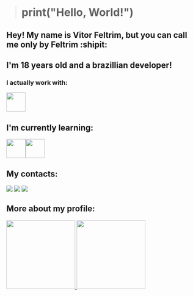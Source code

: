 ># print("Hello, World!")

## Hey! My name is Vitor Feltrim, but you can call me only by Feltrim :shipit:

## I'm 18 years old and a brazillian developer!

### I actually work with:

<img src="https://cdn.jsdelivr.net/gh/devicons/devicon/icons/python/python-original-wordmark.svg" width="50" height="50"/>

## I'm currently learning:

<img src="https://cdn.jsdelivr.net/gh/devicons/devicon/icons/mysql/mysql-original-wordmark.svg" widht="50" height="50"/><img src="https://cdn.jsdelivr.net/gh/devicons/devicon/icons/java/java-original-wordmark.svg" widht="50" height="50"/>
          
## My contacts:

<div>
<a href="https://www.instagram.com/vfeltrim_/" target="_blank"><img src="https://img.shields.io/badge/-Instagram-%23E4405F?style=for-the-badge&logo=instagram&logoColor=white" target="_blank"></a>
<a href = "mailto:vitorfeltrim13542@gmail.com"><img src="https://img.shields.io/badge/Gmail-D14836?style=for-the-badge&logo=gmail&logoColor=white" target="_blank"></a>
<a href="https://www.linkedin.com/in/vfeltrim" target="_blank"><img src="https://img.shields.io/badge/-LinkedIn-%230077B5?style=for-the-badge&logo=linkedin&logoColor=white" target="_blank"></a>   
</div>

## More about my profile:

<div>
<a href="https://github.com/seu-usuário-aqui">
<img height="180em" src="https://github-readme-stats.vercel.app/api?username=feltrim&show_icons=true&theme=dracula&include_all_commits=true&count_private=true"/>
<img height="180em" src="https://github-readme-stats.vercel.app/api/top-langs/?username=feltrim&layout=compact&langs_count=7&theme=dracula"/>
</div>
